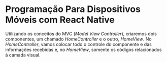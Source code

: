 # Programação Para Dispositivos Móveis com React Native

Utilizando os conceitos do MVC (_Model View Controller_), criaremos dois 
componentes, um chamado _HomeController_ e o outro, _HomeView_. 
No _HomeController_, vamos colocar todo o controle do componente e das 
informações recebidas e, no _HomeView_, somente os códigos relacionados à 
camada visual.
